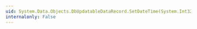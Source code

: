 ```yaml
---
uid: System.Data.Objects.DbUpdatableDataRecord.SetDateTime(System.Int32,System.DateTime)
internalonly: False
---
```

